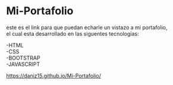 # Mi-Portafolio

este es el link para que puedan echarle un vistazo a mi portafolio,<br>
el cual esta desarrollado en las siguentes tecnologias:

  -HTML<br>
  -CSS<br>
  -BOOTSTRAP<br>
  -JAVASCRIPT<br>
  
https://daniz15.github.io/Mi-Portafolio/
